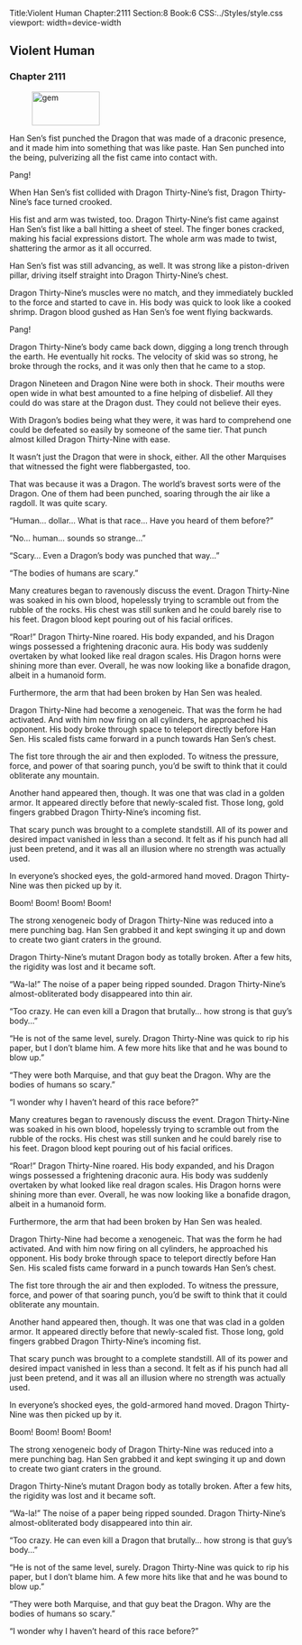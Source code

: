 Title:Violent Human 
Chapter:2111 
Section:8 
Book:6 
CSS:../Styles/style.css 
viewport: width=device-width
  
## Violent Human
### Chapter 2111
  
<figure>
	<img src="../Images/gem.gif" alt="gem" id="gem" width="120" height="60" />
</figure>
  

  
Han Sen’s fist punched the Dragon that was made of a draconic presence, and it made him into something that was like paste. Han Sen punched into the being, pulverizing all the fist came into contact with.

Pang!

When Han Sen’s fist collided with Dragon Thirty-Nine’s fist, Dragon Thirty-Nine’s face turned crooked.

His fist and arm was twisted, too. Dragon Thirty-Nine’s fist came against Han Sen’s fist like a ball hitting a sheet of steel. The finger bones cracked, making his facial expressions distort. The whole arm was made to twist, shattering the armor as it all occurred.

Han Sen’s fist was still advancing, as well. It was strong like a piston-driven pillar, driving itself straight into Dragon Thirty-Nine’s chest.

Dragon Thirty-Nine’s muscles were no match, and they immediately buckled to the force and started to cave in. His body was quick to look like a cooked shrimp. Dragon blood gushed as Han Sen’s foe went flying backwards.

Pang!

Dragon Thirty-Nine’s body came back down, digging a long trench through the earth. He eventually hit rocks. The velocity of skid was so strong, he broke through the rocks, and it was only then that he came to a stop.

Dragon Nineteen and Dragon Nine were both in shock. Their mouths were open wide in what best amounted to a fine helping of disbelief. All they could do was stare at the Dragon dust. They could not believe their eyes.

With Dragon’s bodies being what they were, it was hard to comprehend one could be defeated so easily by someone of the same tier. That punch almost killed Dragon Thirty-Nine with ease.

It wasn’t just the Dragon that were in shock, either. All the other Marquises that witnessed the fight were flabbergasted, too.

That was because it was a Dragon. The world’s bravest sorts were of the Dragon. One of them had been punched, soaring through the air like a ragdoll. It was quite scary.

“Human… dollar… What is that race… Have you heard of them before?”

“No… human… sounds so strange…”

“Scary… Even a Dragon’s body was punched that way…”

“The bodies of humans are scary.”

Many creatures began to ravenously discuss the event. Dragon Thirty-Nine was soaked in his own blood, hopelessly trying to scramble out from the rubble of the rocks. His chest was still sunken and he could barely rise to his feet. Dragon blood kept pouring out of his facial orifices.

“Roar!” Dragon Thirty-Nine roared. His body expanded, and his Dragon wings possessed a frightening draconic aura. His body was suddenly overtaken by what looked like real dragon scales. His Dragon horns were shining more than ever. Overall, he was now looking like a bonafide dragon, albeit in a humanoid form.

Furthermore, the arm that had been broken by Han Sen was healed.

Dragon Thirty-Nine had become a xenogeneic. That was the form he had activated. And with him now firing on all cylinders, he approached his opponent. His body broke through space to teleport directly before Han Sen. His scaled fists came forward in a punch towards Han Sen’s chest.

The fist tore through the air and then exploded. To witness the pressure, force, and power of that soaring punch, you’d be swift to think that it could obliterate any mountain.

Another hand appeared then, though. It was one that was clad in a golden armor. It appeared directly before that newly-scaled fist. Those long, gold fingers grabbed Dragon Thirty-Nine’s incoming fist.

That scary punch was brought to a complete standstill. All of its power and desired impact vanished in less than a second. It felt as if his punch had all just been pretend, and it was all an illusion where no strength was actually used.

In everyone’s shocked eyes, the gold-armored hand moved. Dragon Thirty-Nine was then picked up by it.

Boom! Boom! Boom! Boom!

The strong xenogeneic body of Dragon Thirty-Nine was reduced into a mere punching bag. Han Sen grabbed it and kept swinging it up and down to create two giant craters in the ground.

Dragon Thirty-Nine’s mutant Dragon body as totally broken. After a few hits, the rigidity was lost and it became soft.

“Wa-la!” The noise of a paper being ripped sounded. Dragon Thirty-Nine’s almost-obliterated body disappeared into thin air.

“Too crazy. He can even kill a Dragon that brutally… how strong is that guy’s body…”

“He is not of the same level, surely. Dragon Thirty-Nine was quick to rip his paper, but I don’t blame him. A few more hits like that and he was bound to blow up.”

“They were both Marquise, and that guy beat the Dragon. Why are the bodies of humans so scary.”

“I wonder why I haven’t heard of this race before?”

Many creatures began to ravenously discuss the event. Dragon Thirty-Nine was soaked in his own blood, hopelessly trying to scramble out from the rubble of the rocks. His chest was still sunken and he could barely rise to his feet. Dragon blood kept pouring out of his facial orifices.

“Roar!” Dragon Thirty-Nine roared. His body expanded, and his Dragon wings possessed a frightening draconic aura. His body was suddenly overtaken by what looked like real dragon scales. His Dragon horns were shining more than ever. Overall, he was now looking like a bonafide dragon, albeit in a humanoid form.

Furthermore, the arm that had been broken by Han Sen was healed.

Dragon Thirty-Nine had become a xenogeneic. That was the form he had activated. And with him now firing on all cylinders, he approached his opponent. His body broke through space to teleport directly before Han Sen. His scaled fists came forward in a punch towards Han Sen’s chest.

The fist tore through the air and then exploded. To witness the pressure, force, and power of that soaring punch, you’d be swift to think that it could obliterate any mountain.

Another hand appeared then, though. It was one that was clad in a golden armor. It appeared directly before that newly-scaled fist. Those long, gold fingers grabbed Dragon Thirty-Nine’s incoming fist.

That scary punch was brought to a complete standstill. All of its power and desired impact vanished in less than a second. It felt as if his punch had all just been pretend, and it was all an illusion where no strength was actually used.

In everyone’s shocked eyes, the gold-armored hand moved. Dragon Thirty-Nine was then picked up by it.

Boom! Boom! Boom! Boom!

The strong xenogeneic body of Dragon Thirty-Nine was reduced into a mere punching bag. Han Sen grabbed it and kept swinging it up and down to create two giant craters in the ground.

Dragon Thirty-Nine’s mutant Dragon body as totally broken. After a few hits, the rigidity was lost and it became soft.

“Wa-la!” The noise of a paper being ripped sounded. Dragon Thirty-Nine’s almost-obliterated body disappeared into thin air.

“Too crazy. He can even kill a Dragon that brutally… how strong is that guy’s body…”

“He is not of the same level, surely. Dragon Thirty-Nine was quick to rip his paper, but I don’t blame him. A few more hits like that and he was bound to blow up.”

“They were both Marquise, and that guy beat the Dragon. Why are the bodies of humans so scary.”

“I wonder why I haven’t heard of this race before?”